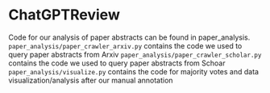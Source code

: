 # ChatGPTReview

Code for our analysis of paper abstracts can be found in paper_analysis.  
`paper_analysis/paper_crawler_arxiv.py` contains the code we used to query paper abstracts from Arxiv
`paper_analysis/paper_crawler_scholar.py` contains the code we used to query paper abstracts from Schoar
`paper_analysis/visualize.py` contains the code for majority votes and data visualization/analysis after our manual
annotation


